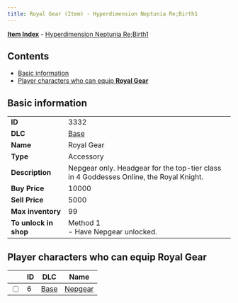 ```yaml
---
title: Royal Gear (Item) - Hyperdimension Neptunia Re;Birth1
---
```


[**Item Index**](/neptunia/rb1/item/index.html) - [Hyperdimension Neptunia Re;Birth1](/neptunia/rb1)

## Contents

- [Basic information](#basic-information)
- [Player characters who can equip **Royal Gear**](#player-characters-who-can-equip-royal-gear)

## Basic information

|   |   |
| -- | -- |
| **ID** | 3332 |
| **DLC** | [Base](/neptunia/rb1/dlc/1-base.html) |
| **Name** | Royal Gear |
| **Type** | Accessory |
| **Description** | Nepgear only. Headgear for the top-tier class in 4 Goddesses Online, the Royal Knight. |
| **Buy Price** | 10000 |
| **Sell Price** | 5000 |
| **Max inventory** | 99 |
| **To unlock in shop** | Method 1<br />- Have Nepgear unlocked. |


## Player characters who can equip **Royal Gear**

|    | ID | DLC | Name |
| -- | -- | --- | ---- |
| <input type="checkbox" id="rb1-player-1-6" class="trackbox" /> | 6 | [Base](/neptunia/rb1/dlc/1-base.html) | [Nepgear](/neptunia/rb1/player/1-6-nepgear.html) |
